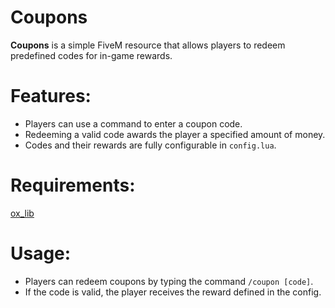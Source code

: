 # Coupons

**Coupons** is a simple FiveM resource that allows players to redeem predefined codes for in-game rewards.

# Features:
- Players can use a command to enter a coupon code.
- Redeeming a valid code awards the player a specified amount of money.
- Codes and their rewards are fully configurable in `config.lua`.

# Requirements:
[ox_lib](https://github.com/overextended/ox_lib)

# Usage:
- Players can redeem coupons by typing the command `/coupon [code]`.
- If the code is valid, the player receives the reward defined in the config.
